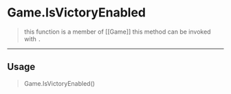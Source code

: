 # Game.IsVictoryEnabled
> this function is a member of [[Game]]
> this method can be invoked with `.`
-----
## Usage
> Game.IsVictoryEnabled()
